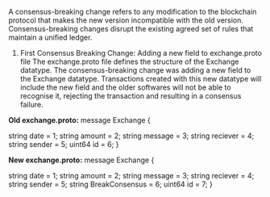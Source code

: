 A consensus-breaking change refers to any modification to the blockchain protocol that makes the new version incompatible with the old version. Consensus-breaking changes disrupt the existing agreed set of rules that maintain a unified ledger.

1) First Consensus Breaking Change: Adding a new field to exchange.proto file
The exchange.proto file defines the structure of the Exchange datatype. The consensus-breaking change was adding a new field to the Exchange datatype. Transactions created with this new datatype will include the new field and the older softwares will not be able to recognise it, rejecting the transaction and resulting in a consensus failure.

**Old exchange.proto:**
message Exchange {
  
  string date = 1; 
  string amount = 2; 
  string message = 3; 
  string reciever = 4; 
  string sender = 5;
  uint64 id = 6; 
}

**New exchange.proto:**
message Exchange {
  
  string date = 1; 
  string amount = 2; 
  string message = 3; 
  string reciever = 4; 
  string sender = 5;
  string BreakConsensus = 6; 
  uint64 id = 7; 
}
